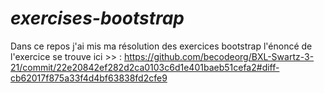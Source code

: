 # _exercises-bootstrap_
Dans ce repos j'ai mis ma résolution des exercices bootstrap 
l'énoncé de l'exercice se trouve ici >> : https://github.com/becodeorg/BXL-Swartz-3-21/commit/22e20842ef282d2ca0103c6d1e401baeb51cefa2#diff-cb62017f875a33f4d4bf63838fd2cfe9
